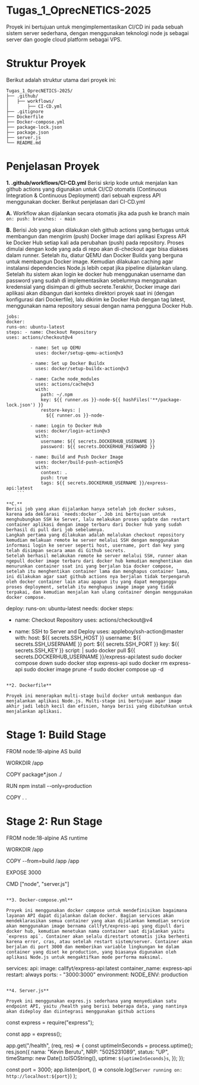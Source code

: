 # Tugas_1_OprecNETICS-2025

Proyek ini bertujuan untuk mengimplementasikan CI/CD ini pada sebuah sistem server sederhana, dengan menggunakan teknologi node js sebagai server dan google cloud platform sebagai VPS.

# Struktur Proyek

Berikut adalah struktur utama dari proyek ini:

```
Tugas_1_OprecNETICS-2025/
├── .github/
│   ├── workflows/
│       ├── CI-CD.yml
├── .gitignore
├── Dockerfile
├── Docker-compose.yml
├── package-lock.json
├── package.json
├── server.js
└── README.md
```

# Penjelasan Proyek

**1. .github/workflows/CI-CD.yml**
Berisi skrip kode untuk menjalan kan github actions yang digunakan untuk CI/CD otomatis (Continuous Integration & Continuous Deployment) dari sebuah express API menggunakan docker.
Berikut penjelasan dari CI-CD.yml

**A.**
Workflow akan dijalankan secara otomatis jika ada push ke branch main
`    on:
      push:
        branches:
          - main
   `

**B.**
Berisi Job yang akan dilakukan oleh github actions yang bertugas untuk membangun dan mengirim (push) Docker image dari aplikasi Express API ke Docker Hub setiap kali ada perubahan (push) pada repository.
Proses dimulai dengan kode yang ada di repo akan di-checkout agar bisa diakses dalam runner. Setelah itu, diatur QEMU dan Docker Buildx yang berguna untuk membangun Docker image. Kemudian dilakukan caching agar instalansi dependencies Node.js lebih cepat jika pipeline dijalankan ulang.
Setelah itu sistem akan login ke docker hub menggunakan username dan password yang sudah di implementasikan sebelumnya menggunakan kredensial yang disimpan di github secrete.Terakhir, Docker image dari aplikasi akan dibangun dari konteks direktori proyek saat ini (dengan konfigurasi dari Dockerfile), lalu dikirim ke Docker Hub dengan tag latest, menggunakan nama repository sesuai dengan nama pengguna Docker Hub.
```
jobs:
docker:
runs-on: ubuntu-latest
steps: - name: Checkout Repository
uses: actions/checkout@v4

         - name: Set up QEMU
           uses: docker/setup-qemu-action@v3

         - name: Set up Docker Buildx
           uses: docker/setup-buildx-action@v3

         - name: Cache node_modules
           uses: actions/cache@v3
           with:
             path: ~/.npm
             key: ${{ runner.os }}-node-${{ hashFiles('**/package-lock.json') }}
             restore-keys: |
               ${{ runner.os }}-node-

         - name: Login to Docker Hub
           uses: docker/login-action@v3
           with:
             username: ${{ secrets.DOCKERHUB_USERNAME }}
             password: ${{ secrets.DOCKERHUB_PASSWORD }}

         - name: Build and Push Docker Image
           uses: docker/build-push-action@v5
           with:
             context: .
             push: true
             tags: ${{ secrets.DOCKERHUB_USERNAME }}/express-api:latest
    ```

**C.**
Berisi job yang akan dijalankan hanya setelah job docker sukses, karena ada deklarasi `needs:docker`. Job ini bertujuan untuk menghubungkan SSH ke Server, lalu melakukan proses update dan restart container aplikasi dengan image terbaru dari Docker hub yang sudah berhasil di pull dari job sebelumnya.
Langkah pertama yang dilakukan adalah melalukan checkout repository kemudian melakuan remote ke server melalui SSH dengan menggunakan informasi login ke server seperti host, username, port dan key yang telah disimpan secara aman di Github secrets.
Setelah berhasil melakukan remote ke server melalui SSH, runner akan ngepull docker image terbaru dari docker hub kemudian menghentikan dan menurunkan container ssat ini yang berjalan bia docker compose, setelah itu menghentikan container lama dan menghapus container lama, ini dilakukan agar saat github actions nya berjalan tidak terpengaruh oleh docker container lain atau apapun itu yang dapat mengganggu proses deployment, setelah itu menghapus image image yang tidak terpakai, dan kemudian menjalan kan ulang container dengan menggunakan docker compose.

```
deploy:
runs-on: ubuntu-latest
needs: docker
steps:
  - name: Checkout Repository
  uses: actions/checkout@v4

  - name: SSH to Server and Deploy
    uses: appleboy/ssh-action@master
    with:
      host: ${{ secrets.SSH_HOST }}
      username: ${{ secrets.SSH_USERNAME }}
      port: ${{ secrets.SSH_PORT }}
      key: ${{ secrets.SSH_KEY }}
      script: |
        sudo docker pull ${{ secrets.DOCKERHUB_USERNAME }}/express-api:latest
        sudo docker compose down
        sudo docker stop express-api
        sudo docker rm express-api
        sudo docker image prune -f
        sudo docker compose up -d
```

**2. Dockerfile**

Proyek ini menerapkan multi-stage build docker untuk membangun dan menjalankan aplikasi Node.js. Multi-stage ini bertujuan agar image akhir jadi lebih kecil dan efisien, hanya berisi yang dibutuhkan untuk menjalankan aplikasi.

```
# Stage 1: Build Stage
FROM node:18-alpine AS build

WORKDIR /app

COPY package*.json ./

RUN npm install --only=production

COPY . .

# Stage 2: Run Stage
FROM node:18-alpine AS runtime

WORKDIR /app

COPY --from=build /app /app

EXPOSE 3000

CMD ["node", "server.js"]
```

**3. Docker-compose.yml**

Proyek ini menggunakan docker compose untuk mendefinisikan bagaimana layanan API dapat dijalankan dalam docker. Bagian services akan mendeklarasikan semua container yang akan dijalankan kemudian service akan menggunakan image bernama callfyt/express-api yang dipull dari docker hub, kemudian menetukan nama container saat dijalankan yaitu `express api`. Container akan selalu direstart otomatis jika berhenti karena error, cras, atau setelah restart sistem/server. Container akan berjalan di port 3000 dan memberikan variable lingkungan ke dalam container yang diset ke production, yang biasanya digunakan oleh aplikasi Node.js untuk mengaktifkan mode performa maksimal.

```
services:
  api:
    image: callfyt/express-api:latest
    container_name: express-api
    restart: always
    ports:
      - "3000:3000"
    environment:
      NODE_ENV: production
```

**4. Server.js**

Proyek ini menggunakan expres.js sederhana yang menyediakan satu endpoint API, yaitu /health yang berisi beberapa data, yang nantinya akan dideploy dan diintegrasi menggunakan github actions

```
const express = require("express");

const app = express();

app.get("/health", (req, res) => {
  const uptimeInSeconds = process.uptime();
  res.json({
    nama: "Kevin Berutu",
    NRP: "5025231089",
    status: "UP",
    timeStamp: new Date().toISOString(),
    uptime: `${uptimeInSeconds}s`,
  });
});

const port = 3000;
app.listen(port, () =>
  console.log(`Server running on: http://localhost:${port}`)
);
```
